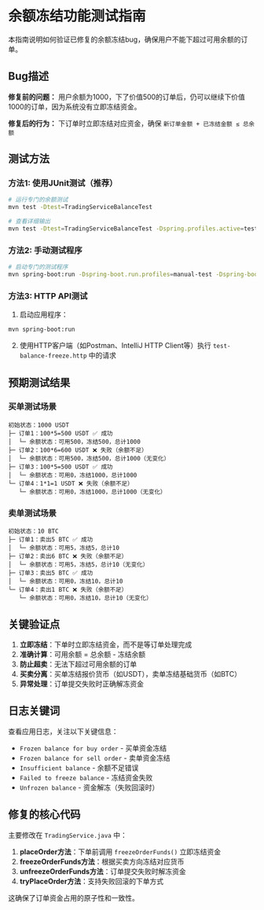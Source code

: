 # 余额冻结功能测试指南

本指南说明如何验证已修复的余额冻结bug，确保用户不能下超过可用余额的订单。

## Bug描述
**修复前的问题：** 用户余额为1000，下了价值500的订单后，仍可以继续下价值1000的订单，因为系统没有立即冻结资金。

**修复后的行为：** 下订单时立即冻结对应资金，确保 `新订单金额 + 已冻结金额 ≤ 总余额`

## 测试方法

### 方法1: 使用JUnit测试（推荐）

```bash
# 运行专门的余额测试
mvn test -Dtest=TradingServiceBalanceTest

# 查看详细输出
mvn test -Dtest=TradingServiceBalanceTest -Dspring.profiles.active=test
```

### 方法2: 手动测试程序

```bash
# 启动专门的测试程序
mvn spring-boot:run -Dspring-boot.run.profiles=manual-test -Dspring-boot.run.main-class=com.thunder.matchenginex.ManualBalanceTest
```

### 方法3: HTTP API测试

1. 启动应用程序：
```bash
mvn spring-boot:run
```

2. 使用HTTP客户端（如Postman、IntelliJ HTTP Client等）执行 `test-balance-freeze.http` 中的请求

## 预期测试结果

### 买单测试场景
```
初始状态：1000 USDT
├─ 订单1：100*5=500 USDT ✅ 成功
│  └─ 余额状态：可用500，冻结500，总计1000
├─ 订单2：100*6=600 USDT ❌ 失败（余额不足）
│  └─ 余额状态：可用500，冻结500，总计1000（无变化）
├─ 订单3：100*5=500 USDT ✅ 成功
│  └─ 余额状态：可用0，冻结1000，总计1000
└─ 订单4：1*1=1 USDT ❌ 失败（余额不足）
   └─ 余额状态：可用0，冻结1000，总计1000（无变化）
```

### 卖单测试场景
```
初始状态：10 BTC
├─ 订单1：卖出5 BTC ✅ 成功
│  └─ 余额状态：可用5，冻结5，总计10
├─ 订单2：卖出6 BTC ❌ 失败（余额不足）
│  └─ 余额状态：可用5，冻结5，总计10（无变化）
├─ 订单3：卖出5 BTC ✅ 成功
│  └─ 余额状态：可用0，冻结10，总计10
└─ 订单4：卖出1 BTC ❌ 失败（余额不足）
   └─ 余额状态：可用0，冻结10，总计10（无变化）
```

## 关键验证点

1. **立即冻结**：下单时立即冻结资金，而不是等订单处理完成
2. **准确计算**：可用余额 = 总余额 - 冻结余额
3. **防止超卖**：无法下超过可用余额的订单
4. **买卖分离**：买单冻结报价货币（如USDT），卖单冻结基础货币（如BTC）
5. **异常处理**：订单提交失败时正确解冻资金

## 日志关键词

查看应用日志，关注以下关键信息：
- `Frozen balance for buy order` - 买单资金冻结
- `Frozen balance for sell order` - 卖单资金冻结
- `Insufficient balance` - 余额不足错误
- `Failed to freeze balance` - 冻结资金失败
- `Unfrozen balance` - 资金解冻（失败回滚时）

## 修复的核心代码

主要修改在 `TradingService.java` 中：

1. **placeOrder方法**：下单前调用 `freezeOrderFunds()` 立即冻结资金
2. **freezeOrderFunds方法**：根据买卖方向冻结对应货币
3. **unfreezeOrderFunds方法**：订单提交失败时解冻资金
4. **tryPlaceOrder方法**：支持失败回滚的下单方式

这确保了订单资金占用的原子性和一致性。